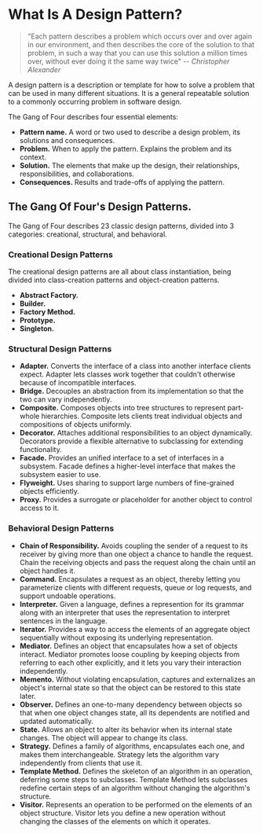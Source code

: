 # What Is A Design Pattern?


> "Each pattern describes a problem which occurs over
and over again in our environment, and then describes the core of the solution
to that problem, in such a way that you can use this solution a million times
over, without ever doing it the same way twice"
>  -- <cite>Christopher Alexander</cite>

A design pattern is a description or template for how to solve a problem that can be used in many different situations. It is a general repeatable solution to a commonly occurring problem in software design.

The Gang of Four describes four essential elements:

* **Pattern name.** A word or two used to describe a design problem, its solutions and consequences.
* **Problem.** When to apply the pattern. Explains the problem and its context.
* **Solution.** The elements that make up the design, their relationships, responsibilities, and collaborations.
* **Consequences.** Results and trade-offs of applying the pattern.

## The Gang Of Four's Design Patterns.

The Gang of Four describes 23 classic design patterns, divided into 3 categories: creational, structural, and behavioral.

### Creational Design Patterns

The creational design patterns are all about class instantiation, being divided into class-creation patterns and object-creation patterns.

* **Abstract Factory.**
* **Builder.** 
* **Factory Method.**
* **Prototype.**
* **Singleton.**

### Structural Design Patterns

* **Adapter.** Converts the interface of a class into another interface clients expect. Adapter lets classes work together that couldn't otherwise because of incompatible interfaces. 
* **Bridge.** Decouples an abstraction from its implementation so that the two can vary independently.
* **Composite.** Composes objects into tree structures to represent part-whole hierarchies. Composite lets clients treat individual objects and compositions of objects uniformly.
* **Decorator.** Attaches additional responsibilities to an object dynamically. Decorators provide a flexible alternative to subclassing for extending functionality.
* **Facade.** Provides an unified interface to a set of interfaces in a subsystem. Facade defines a higher-level interface that makes the subsystem easier to use.
* **Flyweight.** Uses sharing to support large numbers of fine-grained objects efficiently.
* **Proxy.** Provides a surrogate or placeholder for another object to control access to it.

### Behavioral Design Patterns

* **Chain of Responsibility.** Avoids coupling the sender of a request to its receiver by giving more than one object a chance to handle the request. Chain the receiving objects and pass the request along the chain until an object handles it. 
* **Command.** Encapsulates a request as an object, thereby letting you parameterize clients with different requests, queue or log requests, and support undoable operations. 
* **Interpreter.** Given a language, defines a represention for its grammar along with an interpreter that uses the representation to interpret sentences in the language.
* **Iterator.** Provides a way to access the elements of an aggregate object sequentially without exposing its underlying representation.
* **Mediator.** Defines an object that encapsulates how a set of objects interact. Mediator promotes loose coupling by keeping objects from referring to each other explicitly, and it lets you vary their interaction independently.
* **Memento.** Without violating encapsulation, captures and externalizes an object's internal state so that the object can be restored to this state later. 
* **Observer.** Defines an one-to-many dependency between objects so that when one object changes state, all its dependents are notified and updated automatically.
* **State.** Allows an object to alter its behavior when its internal state changes. The object will appear to change its class.
* **Strategy.** Defines a family of algorithms, encapsulates each one, and makes them interchangeable. Strategy lets the algorithm vary independently from clients that use it.
* **Template Method.** Defines the skeleton of an algorithm in an operation, deferring some steps to subclasses. Template Method lets subclasses redefine certain steps of an algorithm without changing the algorithm's structure.
* **Visitor.** Represents an operation to be performed on the elements of an object structure. Visitor lets you define a new operation without changing the classes of the elements on which it operates.


